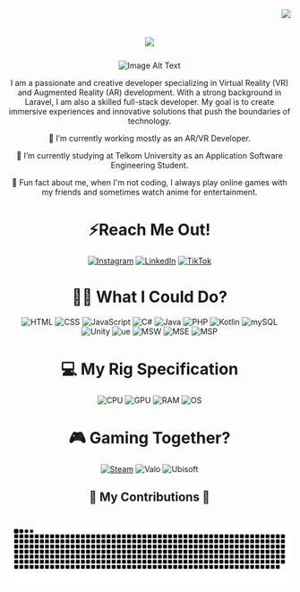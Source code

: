 <img align="right" src="https://visitor-badge.laobi.icu/badge?page_id=abdulist.abdulist" />

<h1 align="center">
    <img src="https://readme-typing-svg.herokuapp.com/?font=Righteous&size=35&center=true&vCenter=true&width=500&height=70&duration=4000&lines=Hi+There!+👋;+I'm+Abdulist!;" />
</h1>

<div align="center">
  <img src="https://github.com/images/mona-whisper.gif" alt="Image Alt Text" />
</div>

<div align="center">
  
I am a passionate and creative developer specializing in Virtual Reality (VR) and Augmented Reality (AR) development. With a strong background in Laravel, I am also a skilled full-stack developer. My goal is to create immersive experiences and innovative solutions that push the boundaries of technology.
  
🔭 I’m currently working mostly as an AR/VR Developer.
  
🌱 I’m currently studying at Telkom University as an Application Software Engineering Student.

🧐 Fun fact about me, when I'm not coding, I always play online games with my friends and sometimes watch anime for entertainment.

</div>
<div align=center>
  
# ⚡Reach Me Out! 
  
[![Instagram](https://img.shields.io/badge/Instagram-E4405F?style=for-the-badge&logo=instagram&logoColor=white)](https://instagram.com/ahd.abd._) [![LinkedIn](https://img.shields.io/badge/LinkedIn-0077B5?style=for-the-badge&logo=linkedin&logoColor=white)](https://linkedin.com/in/https://www.linkedin.com/in/ahmad-abdul-fatah-30928b243/) [![TikTok](https://img.shields.io/badge/TikTok-000000?style=for-the-badge&logo=tiktok&logoColor=white)](https://www.tiktok.com/@abdul.ist) 

# 👨‍💻 What I Could Do? 

![HTML](https://img.shields.io/badge/HTML5-E34F26?style=for-the-badge&logo=html5&logoColor=white) ![CSS](https://img.shields.io/badge/CSS-239120?&style=for-the-badge&logo=css3&logoColor=white) ![JavaScript](https://img.shields.io/badge/JavaScript-F7DF1E?style=for-the-badge&logo=javascript&logoColor=black) ![C#](https://img.shields.io/badge/C%23-239120?style=for-the-badge&logo=c-sharp&logoColor=white) ![Java](https://img.shields.io/badge/Java-ED8B00?style=for-the-badge&logo=openjdk&logoColor=white) ![PHP](https://img.shields.io/badge/PHP-777BB4?style=for-the-badge&logo=php&logoColor=white) ![Kotlin](https://img.shields.io/badge/Kotlin-0095D5?&style=for-the-badge&logo=kotlin&logoColor=white) ![mySQL](https://img.shields.io/badge/MySQL-E34F26?style=for-the-badge&logo=mysql&logoColor=white) ![Unity](https://img.shields.io/badge/Unity-100000?style=for-the-badge&logo=unity&logoColor=white) ![ue](https://img.shields.io/badge/Unreal_Engine-000000?style=for-the-badge&logo=unrealengine&logoColor=white) ![MSW](https://img.shields.io/badge/Microsoft_Word-2B579A?style=for-the-badge&logo=microsoft-word&logoColor=white) ![MSE](https://img.shields.io/badge/Microsoft_Excel-217346?style=for-the-badge&logo=microsoft-excel&logoColor=white) ![MSP](https://img.shields.io/badge/Microsoft_PowerPoint-B7472A?style=for-the-badge&logo=microsoft-powerpoint&logoColor=white)

  
# 💻 My Rig Specification

![CPU](https://img.shields.io/badge/Intel-Core_i5_9th_9300H-0071C5?style=for-the-badge&logo=intel&logoColor=white) ![GPU](https://img.shields.io/badge/NVIDIA-GTX1660TI_6GB-76B900?style=for-the-badge&logo=nvidia&logoColor=white) ![RAM](https://img.shields.io/badge/Corsair-DDR4_32GB_2666Mhz-E34F26?style=for-the-badge&logo=corsair&logoColor=white) ![OS](https://img.shields.io/badge/Windows-ASUS_ROG_G531GU-0078D6?style=for-the-badge&logo=windows&logoColor=white)


# 🎮 Gaming Together?
[![Steam](https://img.shields.io/badge/Steam-000000?style=for-the-badge&logo=steam&logoColor=white)](https://steamcommunity.com/profiles/76561198824747512) ![Valo](https://img.shields.io/badge/Riot_ID-rip_aim_%23_dexel-e91640?style=for-the-badge&logo=valorant&logoColor=white) ![Ubisoft](https://img.shields.io/badge/Ubisoft-ABDULIST-3399ff?style=for-the-badge&logo=ubisoft&logoColor=white)

</div>

<div align="center">
  <h2>🐍 My Contributions 🐍</h2>
  <br>
  <img alt="snake eating my contributions" src="https://raw.githubusercontent.com/abdulist/abdulist/output/github-contribution-grid-snake.svg" />
  
  <br/><br/><br/>
</div>

